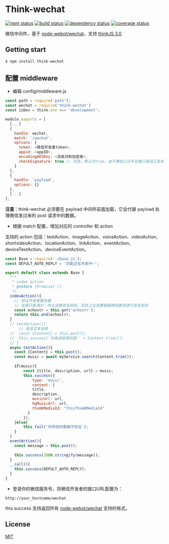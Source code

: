 # Think-wechat

[![npm status](https://img.shields.io/npm/v/think-wechat.svg)](https://www.npmjs.org/package/think-wechat)
[![build status](https://api.travis-ci.org/akira-cn/think-wechat.svg?branch=master)](https://travis-ci.org/akira-cn/think-wechat) 
[![dependency status](https://david-dm.org/akira-cn/think-wechat.svg)](https://david-dm.org/akira-cn/think-wechat)
[![coverage status](https://img.shields.io/coveralls/akira-cn/think-wechat.svg)](https://coveralls.io/github/akira-cn/think-wechat)

微信中间件，基于 [node-webot/wechat](https://github.com/node-webot/wechat)，支持 [thinkJS 3.0](https://thinkjs.org/doc/3.0/index.html)

## Getting start

```bash
$ npm install think-wechat
```

## 配置 middleware

* 编辑 config/middleware.js 

```js
const path = require('path');
const wechat = require('think-wechat')
const isDev = think.env === 'development';

module.exports = [
  [...]
  {
    handle: wechat,
    match: '/wechat',
    options: {
      token: <微信开发者token>,
      appid: <appID>,
      encodingAESKey: <消息对称加密串>,
      checkSignature: true // 可选，默认为true。由于微信公众平台接口调试工具在明文模式下不发送签名，所以如要使用该测试工具，请将其设置为false
    }
  },
  {
    handle: 'payload',
    options: {}
  },
  [...]
];
```

**注意**：think-wechat 必须要在 payload 中间件前面加载，它会代替 payload 处理微信发过来的 post 请求中的数据。 

* 根据 match 配置，增加对应的 controller 和 action

支持的 action 包括：textAction、imageAction、voiceAction、videoAction、shortvideoAction、locationAction、linkAction、eventAction、deviceTextAction、deviceEventAction。

```js
const Base = require('./base.js');
const DEFULT_AUTO_REPLY = '功能正在开发中~';

export default class extends Base {
  /**
   * index action
   * @return {Promise} []
   */
  indexAction(){
    // 验证开发者服务器
    // 这里只是演示，所以没做签名校验，实际上应该要根据微信要求进行签名校验
    const echostr = this.get('echostr');
    return this.end(echostr);
  }
  // textAction(){
      // 发送文本消息
  //  const {Content} = this.post();    
  //  this.success('你发送给我的是:' + Content.trim());
  // }
  async textAction(){
  	const {Content} = this.post();
  	const music = await myService.search(Content.trim());
  	
  	if(music){
  		const {title, description, url} = music;
  		this.success({
  			type: 'music',
        	content: {
	        title,
	        description,
	        musicUrl: url,
	        hqMusicUrl: url,
	        thumbMediaId: "thisThumbMediaId"
	      }			
  		});
  	}else{
  		this.fail('你所找的歌曲不存在');
  	}
  }
  eventAction(){
    const message = this.post();
    
    this.success(JSON.stringify(message));
  }
  __call(){
    this.success(DEFULT_AUTO_REPLY);
  }
}
```

* 登录你的微信服务号，将微信开发者的接口URL配置为：

```
http://your_hostname/wechat
```

this.success 支持返回所有 [node-webot/wechat](https://github.com/node-webot/wechat) 支持的格式。

## License

[MIT](LICENSE)
